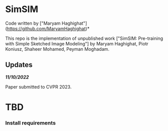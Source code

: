 # SimSIM

Code written by ["Maryam Haghighat"] (https://github.com/MaryamHaghighat)\*

This repo is the implementation of unpublished work ["SimSIM: Pre-training with Simple Sketched Image Modeling"] by Maryam Haghighat, Piotr Koniusz, Shaheer Mohamed, Peyman Moghadam.

## Updates

***11/10/2022***

Paper submitted to CVPR 2023. 


# TBD
### Install requirements
